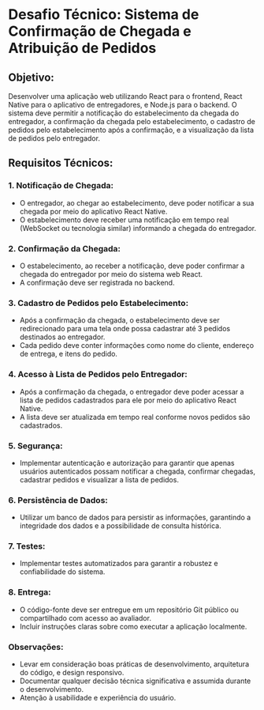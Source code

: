 # Desafio Técnico: Sistema de Confirmação de Chegada e Atribuição de Pedidos

## Objetivo:
Desenvolver uma aplicação web utilizando React para o frontend, React Native para o aplicativo de entregadores, e Node.js para o backend. O sistema deve permitir a notificação do estabelecimento da chegada do entregador, a confirmação da chegada pelo estabelecimento, o cadastro de pedidos pelo estabelecimento após a confirmação, e a visualização da lista de pedidos pelo entregador.

## Requisitos Técnicos:
### 1. Notificação de Chegada:
- O entregador, ao chegar ao estabelecimento, deve poder notificar a sua chegada por meio do aplicativo React Native.
- O estabelecimento deve receber uma notificação em tempo real (WebSocket ou tecnologia similar) informando a chegada do entregador.
### 2. Confirmação da Chegada:
- O estabelecimento, ao receber a notificação, deve poder confirmar a chegada do entregador por meio do sistema web React.
- A confirmação deve ser registrada no backend.
### 3. Cadastro de Pedidos pelo Estabelecimento:
- Após a confirmação da chegada, o estabelecimento deve ser redirecionado para uma tela onde possa cadastrar até 3 pedidos destinados ao entregador.
- Cada pedido deve conter informações como nome do cliente, endereço de entrega, e itens do pedido.
### 4. Acesso à Lista de Pedidos pelo Entregador:
- Após a confirmação da chegada, o entregador deve poder acessar a lista de pedidos cadastrados para ele por meio do aplicativo React Native.
- A lista deve ser atualizada em tempo real conforme novos pedidos são cadastrados.
### 5. Segurança:
- Implementar autenticação e autorização para garantir que apenas usuários autenticados possam notificar a chegada, confirmar chegadas, cadastrar pedidos e visualizar a lista de pedidos.
### 6. Persistência de Dados:
- Utilizar um banco de dados para persistir as informações, garantindo a integridade dos dados e a possibilidade de consulta histórica.
### 7. Testes:
- Implementar testes automatizados para garantir a robustez e confiabilidade do sistema.
### 8. Entrega:
- O código-fonte deve ser entregue em um repositório Git público ou compartilhado com acesso ao avaliador.
- Incluir instruções claras sobre como executar a aplicação localmente.
### Observações:
- Levar em consideração boas práticas de desenvolvimento, arquitetura do código, e design responsivo.
- Documentar qualquer decisão técnica significativa e assumida durante o desenvolvimento.
- Atenção à usabilidade e experiência do usuário.
